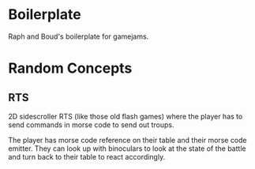 # Boilerplate
Raph and Boud's boilerplate for gamejams.

# Random Concepts

## RTS

2D sidescroller RTS (like those old flash games) where the player has to send commands in morse code to send out troups.

The player has morse code reference on their table and their morse code emitter. They can look up with binoculars to look at the state of the battle and turn back to their table to react accordingly.
